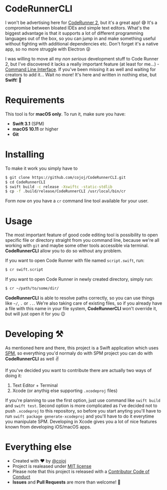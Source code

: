 # CodeRunnerCLI

I won't be advertising here for [CodeRunner 2](https://coderunnerapp.com), but it's a great app! 😅
It's a compromise between bloated IDEs and simple text editors. What's the biggest advantage is that it supports a lot of different programming languages out of the box, so you can jump in and make something useful without fighting with additional dependencies etc. Don't forget it's a native app, so no more struggle with Electron 😜

I was willing to move all my _non serious_ development stuff to Code Runner 2, but I've discovered it lacks a really important feature (at least for me...) - [Command Line Interface](https://en.wikipedia.org/wiki/Command-line_interface).
If you've been missing it as well and waiting for creators to add it...
Wait no more! It's here and written in nothing else, but **Swift**! 🙌

# Requirements

This tool is for **macOS only**. To run it, make sure you have:
+ **Swift 3.1** (SPM)
+ **macOS 10.11** or higher
+ **Git**

# Installing

To make it work you simply have to

```bash
$ git clone https://github.com/cojoj/CodeRunnerCLI.git
$ cd CodeRunnerCLI
$ swift build -c release -Xswiftc -static-stdlib
$ cp -f .build/release/CodeRunnerCLI /usr/local/bin/cr
```

Form now on you have a `cr` command line tool available for your user.

# Usage

The most important feature of good code editing tool is possibility to open specific file or directory straight from you command line, because we're all working with `git` and maybe some other tools accessible via terminal. 
**CodeRunnerCLI** allow you to do so without any problem.

If you want to open Code Runner with file named `script.swift`, run:
```bash
$ cr swift.script
```

If you want to open Code Runner in newly created directory, simply run:
```bash
$ cr ~/path/to/some/dir/
```

**CodeRunnerCLI** is able to resolve paths correctly, so you can use things like `~/`, `.` or `..`. We're also taking care of existing files, so if you already have a file with this name in your file system, **CodeRunnerCLI** won't override it, but will just open it for you 😉

# Developing ⚒

As mentioned here and there, this project is a Swift application which uses [SPM](https://swift.org/package-manager/), so everything you'd normaly do with SPM project you can do with **CodeRunnerCLI** as well ✌️

If you've decided you want to contribute there are actually two ways of doing it:
1. Text Editor + Terminal
2. Xcode (or anythig else supporting `.xcodeproj` files)

If you're planning to use the first option, just use command like `swift build` and `swift test`. Second option is more complicated as I've decided not to push `.xcodeproj` to this repository, so before you start anyting you'll have to run `swift package generate-xcodeproj` and you'll have to do it everytime you manipulate SPM. Developing in Xcode gives you a lot of nice features known from developing iOS/macOS apps.

# Everything else

+ Created with ❤️ by [@cojoj](https://twitter.com/cojoj)
+ Project is realeased under [MIT license](LICENSE.md)
+ Please note that this project is released with a [Contributor Code of Conduct](CONDUCT.md)
+ **Issues** and **Pull Requests** are more than welcome! 🌸
